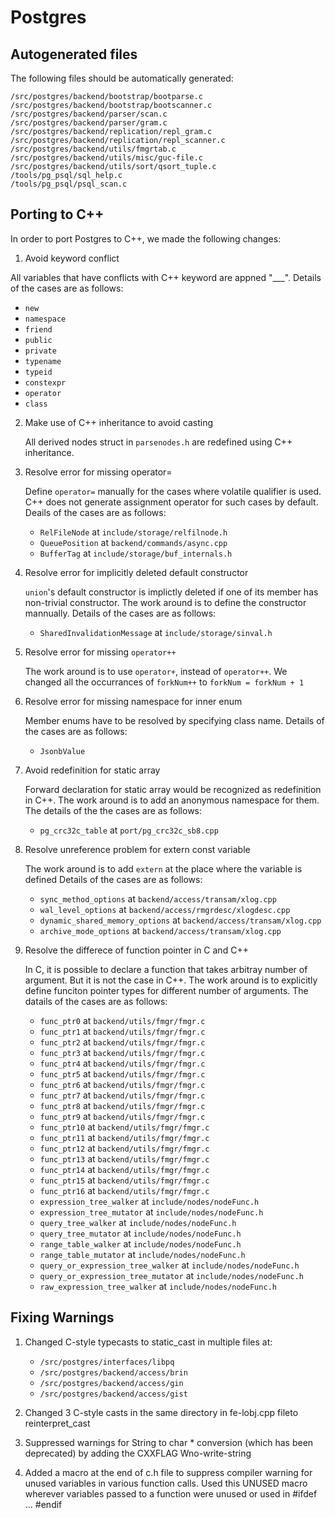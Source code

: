 # Postgres


## Autogenerated files

The following files should be automatically generated:

    /src/postgres/backend/bootstrap/bootparse.c
    /src/postgres/backend/bootstrap/bootscanner.c
    /src/postgres/backend/parser/scan.c
    /src/postgres/backend/parser/gram.c
    /src/postgres/backend/replication/repl_gram.c
    /src/postgres/backend/replication/repl_scanner.c
    /src/postgres/backend/utils/fmgrtab.c 
    /src/postgres/backend/utils/misc/guc-file.c 
    /src/postgres/backend/utils/sort/qsort_tuple.c 
    /tools/pg_psql/sql_help.c
    /tools/pg_psql/psql_scan.c

## Porting to C++

In order to port Postgres to C++, we made the following changes:

1. Avoid keyword conflict
  
  All variables that have conflicts with C++ keyword are appned "___". Details of the cases
  are as follows:

  * `new`
  * `namespace`
  * `friend`
  * `public`
  * `private`
  * `typename`
  * `typeid`
  * `constexpr`
  * `operator`
  * `class`

2. Make use of C++ inheritance to avoid casting

    All derived nodes struct in `parsenodes.h` are redefined using C++ inheritance.

3. Resolve error for missing operator=

    Define `operator=` manually for the cases where volatile qualifier is used. C++
    does not generate assignment operator for such cases by default. Deails of the cases
    are as follows:

    * `RelFileNode` at `include/storage/relfilnode.h`
    * `QueuePosition` at `backend/commands/async.cpp`
    * `BufferTag` at `include/storage/buf_internals.h`

4. Resolve error for implicitly deleted default constructor

    `union`'s default constructor is implictly deleted if one of its member has
    non-trivial constructor. The work around is to define the constructor mannually. 
    Details of the cases are as follows:

    * `SharedInvalidationMessage` at `include/storage/sinval.h`


5. Resolve error for missing `operator++`

    The work around is to use `operator+`, instead of `operator++`. We changed all
    the occurrances of `forkNum++` to `forkNum = forkNum + 1`

6. Resolve error for missing namespace for inner enum
    
    Member enums have to be resolved by specifying class name. Details of the 
    cases are as follows:

    * `JsonbValue`

7. Avoid redefinition for static array

    Forward declaration for static array would be recognized as redefinition in C++. 
    The work around is to add an anonymous namespace for them. The details of the
    the cases are as follows:

    * `pg_crc32c_table` at `port/pg_crc32c_sb8.cpp`

8. Resolve unreference problem for extern const variable

    The work around is to add `extern` at the place where the variable is defined
    Details of the cases are as follows:

    * `sync_method_options` at `backend/access/transam/xlog.cpp`
    * `wal_level_options` at `backend/access/rmgrdesc/xlogdesc.cpp`
    * `dynamic_shared_memory_options` at `backend/access/transam/xlog.cpp`
    * `archive_mode_options` at `backend/access/transam/xlog.cpp`

9. Resolve the differece of function pointer in C and C++
    
    In C, it is possible to declare a function that takes arbitray number of argument.
    But it is not the case in C++. The work around is to explicitly define funciton
    pointer types for different number of arguments. The datails of the cases are 
    as follows:

    * `func_ptr0` at `backend/utils/fmgr/fmgr.c`
    * `func_ptr1` at `backend/utils/fmgr/fmgr.c`
    * `func_ptr2` at `backend/utils/fmgr/fmgr.c`
    * `func_ptr3` at `backend/utils/fmgr/fmgr.c`
    * `func_ptr4` at `backend/utils/fmgr/fmgr.c`
    * `func_ptr5` at `backend/utils/fmgr/fmgr.c`
    * `func_ptr6` at `backend/utils/fmgr/fmgr.c`
    * `func_ptr7` at `backend/utils/fmgr/fmgr.c`
    * `func_ptr8` at `backend/utils/fmgr/fmgr.c`
    * `func_ptr9` at `backend/utils/fmgr/fmgr.c`
    * `func_ptr10` at `backend/utils/fmgr/fmgr.c`
    * `func_ptr11` at `backend/utils/fmgr/fmgr.c`
    * `func_ptr12` at `backend/utils/fmgr/fmgr.c`
    * `func_ptr13` at `backend/utils/fmgr/fmgr.c`
    * `func_ptr14` at `backend/utils/fmgr/fmgr.c`
    * `func_ptr15` at `backend/utils/fmgr/fmgr.c`
    * `func_ptr16` at `backend/utils/fmgr/fmgr.c`
    * `expression_tree_walker` at `include/nodes/nodeFunc.h`
    * `expression_tree_mutator` at `include/nodes/nodeFunc.h`
    * `query_tree_walker` at `include/nodes/nodeFunc.h`
    * `query_tree_mutator` at `include/nodes/nodeFunc.h`
    * `range_table_walker` at `include/nodes/nodeFunc.h`
    * `range_table_mutator` at `include/nodes/nodeFunc.h`
    * `query_or_expression_tree_walker` at `include/nodes/nodeFunc.h`
    * `query_or_expression_tree_mutator` at `include/nodes/nodeFunc.h`
    * `raw_expression_tree_walker` at `include/nodes/nodeFunc.h`

## Fixing Warnings

1. Changed C-style typecasts to static_cast in multiple files at:
    * `/src/postgres/interfaces/libpq`
    * `/src/postgres/backend/access/brin`
    * `/src/postgres/backend/access/gin`
    * `/src/postgres/backend/access/gist`

2. Changed 3 C-style casts in the same directory in fe-lobj.cpp fileto reinterpret_cast

3. Suppressed warnings for String to char * conversion (which has been deprecated) by adding the CXXFLAG Wno-write-string

4. Added a macro at the end of c.h file to suppress compiler warning for unused variables in various function calls. Used this UNUSED macro wherever variables passed to a function were unused or used in #ifdef ... #endif
